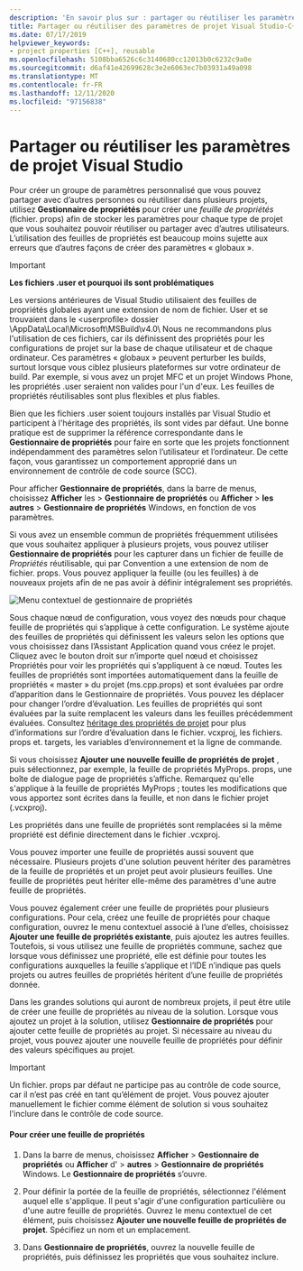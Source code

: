 ```yaml
---
description: 'En savoir plus sur : partager ou réutiliser les paramètres de projet Visual Studio'
title: Partager ou réutiliser des paramètres de projet Visual Studio-C++
ms.date: 07/17/2019
helpviewer_keywords:
- project properties [C++], reusable
ms.openlocfilehash: 5108bba6526c6c3140680cc12013b0c6232c9a0e
ms.sourcegitcommit: d6af41e42699628c3e2e6063ec7b03931a49a098
ms.translationtype: MT
ms.contentlocale: fr-FR
ms.lasthandoff: 12/11/2020
ms.locfileid: "97156838"
---
```

# <a name="share-or-reuse-visual-studio-project-settings"></a>Partager ou réutiliser les paramètres de projet Visual Studio

Pour créer un groupe de paramètres personnalisé que vous pouvez partager avec d’autres personnes ou réutiliser dans plusieurs projets, utilisez **Gestionnaire de propriétés** pour créer une *feuille de propriétés* (fichier. props) afin de stocker les paramètres pour chaque type de projet que vous souhaitez pouvoir réutiliser ou partager avec d’autres utilisateurs. L’utilisation des feuilles de propriétés est beaucoup moins sujette aux erreurs que d’autres façons de créer des paramètres « globaux ».

> [!IMPORTANT]
> **Les fichiers .user et pourquoi ils sont problématiques**
>
> Les versions antérieures de Visual Studio utilisaient des feuilles de propriétés globales ayant une extension de nom de fichier. User et se trouvaient dans le \<userprofile> dossier \AppData\Local\Microsoft\MSBuild\v4.0\ Nous ne recommandons plus l'utilisation de ces fichiers, car ils définissent des propriétés pour les configurations de projet sur la base de chaque utilisateur et de chaque ordinateur. Ces paramètres « globaux » peuvent perturber les builds, surtout lorsque vous ciblez plusieurs plateformes sur votre ordinateur de build. Par exemple, si vous avez un projet MFC et un projet Windows Phone, les propriétés .user seraient non valides pour l'un d'eux. Les feuilles de propriétés réutilisables sont plus flexibles et plus fiables.
>
> Bien que les fichiers .user soient toujours installés par Visual Studio et participent à l'héritage des propriétés, ils sont vides par défaut. Une bonne pratique est de supprimer la référence correspondante dans le **Gestionnaire de propriétés** pour faire en sorte que les projets fonctionnent indépendamment des paramètres selon l’utilisateur et l’ordinateur. De cette façon, vous garantissez un comportement approprié dans un environnement de contrôle de code source (SCC).

Pour afficher **Gestionnaire de propriétés**, dans la barre de menus, choisissez **Afficher** les  >  **Gestionnaire de propriétés** ou **Afficher**  >  **les autres**  >  **Gestionnaire de propriétés** Windows, en fonction de vos paramètres.

Si vous avez un ensemble commun de propriétés fréquemment utilisées que vous souhaitez appliquer à plusieurs projets, vous pouvez utiliser **Gestionnaire de propriétés** pour les capturer dans un fichier de feuille de *Propriétés* réutilisable, qui par Convention a une extension de nom de fichier. props. Vous pouvez appliquer la feuille (ou les feuilles) à de nouveaux projets afin de ne pas avoir à définir intégralement ses propriétés.

![Menu contextuel de gestionnaire de propriétés](media/sharingnew.png "SharingNew")

Sous chaque nœud de configuration, vous voyez des nœuds pour chaque feuille de propriétés qui s’applique à cette configuration. Le système ajoute des feuilles de propriétés qui définissent les valeurs selon les options que vous choisissez dans l’Assistant Application quand vous créez le projet. Cliquez avec le bouton droit sur n’importe quel nœud et choisissez Propriétés pour voir les propriétés qui s’appliquent à ce nœud. Toutes les feuilles de propriétés sont importées automatiquement dans la feuille de propriétés « master » du projet (ms.cpp.props) et sont évaluées par ordre d’apparition dans le Gestionnaire de propriétés. Vous pouvez les déplacer pour changer l’ordre d’évaluation. Les feuilles de propriétés qui sont évaluées par la suite remplacent les valeurs dans les feuilles précédemment évaluées. Consultez [héritage des propriétés de projet](project-property-inheritance.md) pour plus d’informations sur l’ordre d’évaluation dans le fichier. vcxproj, les fichiers. props et. targets, les variables d’environnement et la ligne de commande.

Si vous choisissez **Ajouter une nouvelle feuille de propriétés de projet** , puis sélectionnez, par exemple, la feuille de propriétés MyProps. props, une boîte de dialogue page de propriétés s’affiche. Remarquez qu'elle s'applique à la feuille de propriétés MyProps ; toutes les modifications que vous apportez sont écrites dans la feuille, et non dans le fichier projet (.vcxproj).

Les propriétés dans une feuille de propriétés sont remplacées si la même propriété est définie directement dans le fichier .vcxproj.

Vous pouvez importer une feuille de propriétés aussi souvent que nécessaire. Plusieurs projets d'une solution peuvent hériter des paramètres de la feuille de propriétés et un projet peut avoir plusieurs feuilles. Une feuille de propriétés peut hériter elle-même des paramètres d'une autre feuille de propriétés.

Vous pouvez également créer une feuille de propriétés pour plusieurs configurations. Pour cela, créez une feuille de propriétés pour chaque configuration, ouvrez le menu contextuel associé à l’une d’elles, choisissez **Ajouter une feuille de propriétés existante**, puis ajoutez les autres feuilles. Toutefois, si vous utilisez une feuille de propriétés commune, sachez que lorsque vous définissez une propriété, elle est définie pour toutes les configurations auxquelles la feuille s’applique et l’IDE n’indique pas quels projets ou autres feuilles de propriétés héritent d’une feuille de propriétés donnée.

Dans les grandes solutions qui auront de nombreux projets, il peut être utile de créer une feuille de propriétés au niveau de la solution. Lorsque vous ajoutez un projet à la solution, utilisez **Gestionnaire de propriétés** pour ajouter cette feuille de propriétés au projet. Si nécessaire au niveau du projet, vous pouvez ajouter une nouvelle feuille de propriétés pour définir des valeurs spécifiques au projet.

> [!IMPORTANT]
> Un fichier. props par défaut ne participe pas au contrôle de code source, car il n’est pas créé en tant qu’élément de projet. Vous pouvez ajouter manuellement le fichier comme élément de solution si vous souhaitez l'inclure dans le contrôle de code source.

#### <a name="to-create-a-property-sheet"></a>Pour créer une feuille de propriétés

1. Dans la barre de menus, choisissez **Afficher**  >  **Gestionnaire de propriétés** ou **Afficher** d'  >  **autres**  >  **Gestionnaire de propriétés** Windows. Le **Gestionnaire de propriétés** s’ouvre.

2. Pour définir la portée de la feuille de propriétés, sélectionnez l'élément auquel elle s'applique. Il peut s'agir d'une configuration particulière ou d'une autre feuille de propriétés. Ouvrez le menu contextuel de cet élément, puis choisissez **Ajouter une nouvelle feuille de propriétés de projet**. Spécifiez un nom et un emplacement.

3. Dans **Gestionnaire de propriétés**, ouvrez la nouvelle feuille de propriétés, puis définissez les propriétés que vous souhaitez inclure.
